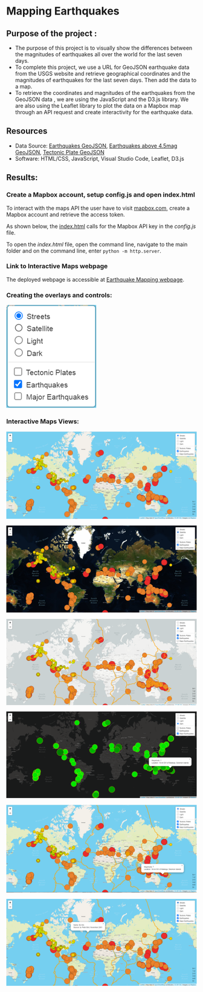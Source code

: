 # Mapping Earthquakes

## Purpose of the project :
* The purpose of this project is to visually show the differences between the magnitudes of earthquakes all over the world for the last seven days. 
* To complete this project, we use a URL for GeoJSON earthquake data from the USGS website and retrieve geographical coordinates and the magnitudes of earthquakes for the last seven days. Then add the data to a map.
* To retrieve the coordinates and magnitudes of the earthquakes from the GeoJSON data , we are using the JavaScript and the D3.js library. We are also using the Leaflet library to plot the data on a Mapbox map through an API request and create interactivity for the earthquake data.

## Resources
- Data Source: [Earthquakes GeoJSON](https://earthquake.usgs.gov/earthquakes/feed/v1.0/summary/all_week.geojson), [Earthquakes above 4.5mag GeoJSON](https://earthquake.usgs.gov/earthquakes/feed/v1.0/summary/4.5_week.geojson), [Tectonic Plate GeoJSON](https://raw.githubusercontent.com/fraxen/tectonicplates/master/GeoJSON/PB2002_boundaries.json)
- Software: HTML/CSS, JavaScript, Visual Studio Code, Leaflet, D3.js

## Results:

### Create a Mapbox account, setup config.js and open index.html

To interact with the maps API the user have to visit [mapbox.com](https://www.mapbox.com/), create a Mapbox account and retrieve the access token.

As shown below, the [index.html]() calls for the Mapbox API key in the *config.js* file. 

To open the *index.html* file, open the command line, navigate to the main folder and on the command line, enter `python -m http.server`.

### Link to Interactive Maps webpage
The deployed webpage is accessible at [Earthquake Mapping webpage](https://miralchangela.github.io/Mapping_Earthquakes/).

### Creating the overlays and controls:

![Layers](https://github.com/miralchangela/Mapping_Earthquakes/blob/main/static/images/layers.png)

### Interactive Maps Views:

![Street Earthquake](https://github.com/miralchangela/Mapping_Earthquakes/blob/main/static/images/street_eq_map.png)

![Satellite Earthquake](https://github.com/miralchangela/Mapping_Earthquakes/blob/main/static/images/satellite_eq_map.png)

![Light Earthquake](https://github.com/miralchangela/Mapping_Earthquakes/blob/main/static/images/light_ed_tectonicplate.png)

![Dark Majoreq](https://github.com/miralchangela/Mapping_Earthquakes/blob/main/static/images/dark_majoreq.png)

![Street with all overlay](https://github.com/miralchangela/Mapping_Earthquakes/blob/main/static/images/streets_all.png)

![streets with popup](https://github.com/miralchangela/Mapping_Earthquakes/blob/main/static/images/streets_all_tectonicplates_popup.png)
